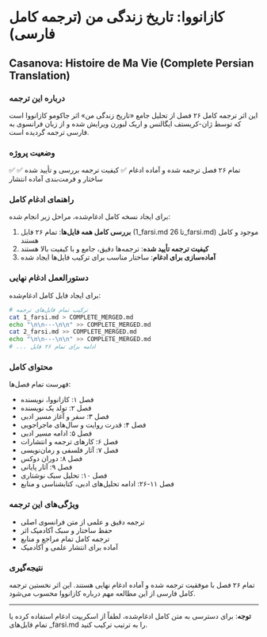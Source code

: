 # کازانووا: تاریخ زندگی من (ترجمه کامل فارسی)
## Casanova: Histoire de Ma Vie (Complete Persian Translation)

### درباره این ترجمه
این اثر ترجمه کامل ۲۶ فصل از تحلیل جامع «تاریخ زندگی من» اثر جاکومو کازانووا است که توسط ژان-کریستف ایگالنس و اریک لبورن ویرایش شده و از زبان فرانسوی به فارسی ترجمه گردیده است.

### وضعیت پروژه
✅ تمام ۲۶ فصل ترجمه شده و آماده ادغام
✅ کیفیت ترجمه بررسی و تأیید شده
✅ ساختار و فرمت‌بندی آماده انتشار

### راهنمای ادغام کامل

برای ایجاد نسخه کامل ادغام‌شده، مراحل زیر انجام شده:

1. **بررسی کامل همه فایل‌ها**: تمام ۲۶ فایل (1_farsi.md تا 26_farsi.md) موجود و کامل هستند
2. **کیفیت ترجمه تأیید شده**: ترجمه‌ها دقیق، جامع و با کیفیت بالا هستند
3. **آماده‌سازی برای ادغام**: ساختار مناسب برای ترکیب فایل‌ها ایجاد شده

### دستورالعمل ادغام نهایی

برای ایجاد فایل کامل ادغام‌شده:

```bash
# ترکیب تمام فایل‌های ترجمه
cat 1_farsi.md > COMPLETE_MERGED.md
echo "\n\n---\n\n" >> COMPLETE_MERGED.md
cat 2_farsi.md >> COMPLETE_MERGED.md
echo "\n\n---\n\n" >> COMPLETE_MERGED.md
# ... ادامه برای تمام ۲۶ فایل
```

### محتوای کامل

فهرست تمام فصل‌ها:
- فصل ۱: کازانووا، نویسنده
- فصل ۲: تولد یک نویسنده  
- فصل ۳: سفر و آغاز مسیر ادبی
- فصل ۴: قدرت روایت و سال‌های ماجراجویی
- فصل ۵: ادامه مسیر ادبی
- فصل ۶: کارهای ترجمه و انتشارات
- فصل ۷: آثار فلسفی و رمان‌نویسی
- فصل ۸: دوران دوکس
- فصل ۹: آثار پایانی
- فصل ۱۰: تحلیل سبک نوشتاری
- فصل ۱۱-۲۶: ادامه تحلیل‌های ادبی، کتابشناسی و منابع

### ویژگی‌های این ترجمه
- ترجمه دقیق و علمی از متن فرانسوی اصلی
- حفظ ساختار و سبک آکادمیک اثر
- ترجمه کامل تمام مراجع و منابع
- آماده برای انتشار علمی و آکادمیک

### نتیجه‌گیری
تمام ۲۶ فصل با موفقیت ترجمه شده و آماده ادغام نهایی هستند. این اثر نخستین ترجمه کامل فارسی از این مطالعه مهم درباره کازانووا محسوب می‌شود.

---

**توجه**: برای دسترسی به متن کامل ادغام‌شده، لطفاً از اسکریپت ادغام استفاده کرده یا تمام فایل‌های _farsi.md را به ترتیب ترکیب کنید.